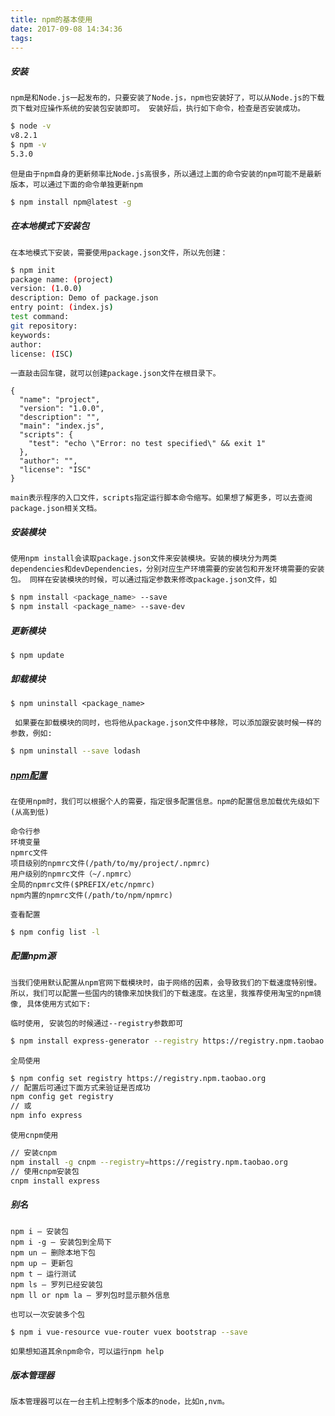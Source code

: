 ```yaml
---
title: npm的基本使用
date: 2017-09-08 14:34:36
tags:
---
```

##### 安装

`npm是和Node.js一起发布的，只要安装了Node.js，npm也安装好了，可以从Node.js的下载页下载对应操作系统的安装包安装即可。 安装好后，执行如下命令，检查是否安装成功。`

<!--more-->

```bash
$ node -v
v8.2.1
$ npm -v
5.3.0
```
`
但是由于npm自身的更新频率比Node.js高很多，所以通过上面的命令安装的npm可能不是最新版本，可以通过下面的命令单独更新npm
`

```bash
$ npm install npm@latest -g
```

##### 在本地模式下安装包

`在本地模式下安装，需要使用package.json文件，所以先创建：`

```bash
$ npm init
package name: (project)
version: (1.0.0)
description: Demo of package.json
entry point: (index.js)
test command:
git repository:
keywords:
author:
license: (ISC)
```

`一直敲击回车键，就可以创建package.json文件在根目录下。`
```
{
  "name": "project",
  "version": "1.0.0",
  "description": "",
  "main": "index.js",
  "scripts": {
    "test": "echo \"Error: no test specified\" && exit 1"
  },
  "author": "",
  "license": "ISC"
}
```
`main表示程序的入口文件，scripts指定运行脚本命令缩写。如果想了解更多，可以去查阅package.json相关文档。`

##### 安装模块

`
使用npm install会读取package.json文件来安装模块。安装的模块分为两类
dependencies和devDependencies，分别对应生产环境需要的安装包和开发环境需要的安装包。
同样在安装模块的时候，可以通过指定参数来修改package.json文件，如
`
```bash
$ npm install <package_name> --save
$ npm install <package_name> --save-dev
```
##### 更新模块
```
$ npm update
```
##### 卸载模块
```
$ npm uninstall <package_name>
```
`
如果要在卸载模块的同时，也将他从package.json文件中移除，可以添加跟安装时候一样的参数，例如:`
```bash
$ npm uninstall --save lodash
```
##### [npm配置](https://docs.npmjs.com/misc/config)
```
在使用npm时，我们可以根据个人的需要，指定很多配置信息。npm的配置信息加载优先级如下(从高到低)
```

    命令行参
    环境变量
    npmrc文件
    项目级别的npmrc文件(/path/to/my/project/.npmrc)
    用户级别的npmrc文件（~/.npmrc）
    全局的npmrc文件($PREFIX/etc/npmrc)
    npm内置的npmrc文件(/path/to/npm/npmrc)
`查看配置`
```bash
$ npm config list -l
```
##### 配置npm源
```
当我们使用默认配置从npm官网下载模块时，由于网络的因素，会导致我们的下载速度特别慢。所以，我们可以配置一些国内的镜像来加快我们的下载速度。在这里，我推荐使用淘宝的npm镜像, 具体使用方式如下:
```

`临时使用, 安装包的时候通过--registry参数即可`
```bash
$ npm install express-generator --registry https://registry.npm.taobao.org
```
`全局使用`
```bash
$ npm config set registry https://registry.npm.taobao.org
// 配置后可通过下面方式来验证是否成功
npm config get registry
// 或
npm info express
```
`使用cnpm使用`

```bash
// 安装cnpm
npm install -g cnpm --registry=https://registry.npm.taobao.org
// 使用cnpm安装包
cnpm install express
```
##### 别名
```
npm i – 安装包
npm i -g – 安装包到全局下
npm un – 删除本地下包
npm up – 更新包
npm t – 运行测试
npm ls – 罗列已经安装包
npm ll or npm la – 罗列包时显示额外信息
```
`也可以一次安装多个包`
```bash
$ npm i vue-resource vue-router vuex bootstrap --save
```
`
如果想知道其余npm命令，可以运行npm help
`
##### 版本管理器

`
版本管理器可以在一台主机上控制多个版本的node，比如n,nvm。
`